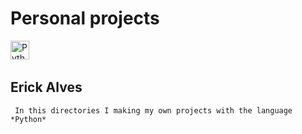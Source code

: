 # Personal projects

<div>

  <img src="https://imgs.search.brave.com/9Q1Fk_RYzcr-kzfje2VcOVf3LowdrWup51VV4fLwwT4/rs:fit:500:0:0/g:ce/aHR0cHM6Ly9jbGlw/YXJ0LWxpYnJhcnku/Y29tL2ltYWdlX2dh/bGxlcnkyL1B5dGhv/bi1Mb2dvLVRyYW5z/cGFyZW50LnBuZw" height="30" alt="Python logo"/>
  <img width="15" />

</div>

## Erick Alves

```
 In this directories I making my own projects with the language *Python*
```

